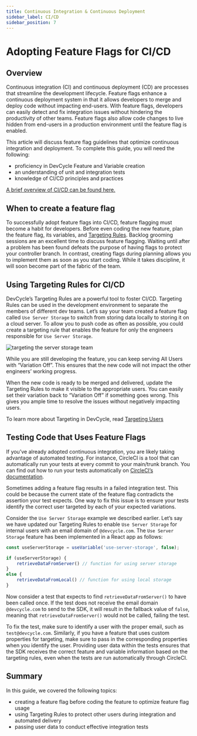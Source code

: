 ```yaml
---
title: Continuous Integration & Continuous Deployment
sidebar_label: CI/CD
sidebar_position: 7
---
```


# Adopting Feature Flags for CI/CD

## Overview

Continuous integration (CI) and continuous deployment (CD) are processes that streamline the development lifecycle. Feature flags enhance a continuous deployment system in that it allows developers to merge and deploy code without impacting end-users. With feature flags, developers can easily detect and fix integration issues without hindering the productivity of other teams. Feature flags also allow code changes to live hidden from end-users in a production environment until the feature flag is enabled.

This article will discuss feature flag guidelines that optimize continuous integration and deployment. To complete this guide, you will need the following:

- proficiency in DevCycle Feature and Variable creation
- an understanding of unit and integration tests
- knowledge of CI/CD principles and practices

[A brief overview of CI/CD can be found here.](https://devcycle.com/solutions/ci-cd)

## When to create a feature flag

To successfully adopt feature flags into CI/CD, feature flagging must become a habit for developers. Before even coding the new feature, plan the feature flag, its variables, and [Targeting Rules](#using-targeting-rules-for-cicd). Backlog grooming sessions are an excellent time to discuss feature flagging. Waiting until after a problem has been found defeats the purpose of having flags to protect your controller branch. In contrast, creating flags during planning allows you to implement them as soon as you start coding. While it takes discipline, it will soon become part of the fabric of the team.

## Using Targeting Rules for CI/CD

DevCycle’s Targeting Rules are a powerful tool to foster CI/CD. Targeting Rules can be used in the development environment to separate the members of different dev teams. Let’s say your team created a feature flag called `Use Server Storage` to switch from storing data locally to storing it on a cloud server. To allow you to push code as often as possible, you could create a targeting rule that enables the feature for only the engineers responsible for `Use Server Storage`.

![targeting the server storage team](/august-2022-targeting-ci.png)

While you are still developing the feature, you can keep serving All Users with “Variation Off”. This ensures that the new code will not impact the other engineers’ working progress.

When the new code is ready to be merged and delivered, update the Targeting Rules to make it visible to the appropriate users. You can easily set their variation back to “Variation Off” if something goes wrong. This gives you ample time to resolve the issues without negatively impacting users.

To learn more about Targeting in DevCycle, read [Targeting Users](/docs/home/feature-management/features-and-variables/targeting-users)

## Testing Code that Uses Feature Flags

If you’ve already adopted continuous integration, you are likely taking advantage of automated testing. For instance, CircleCI is a tool that can automatically run your tests at every commit to your main/trunk branch. You can find out how to run your tests automatically on [CircleCI’s documentation](https://circleci.com/docs/config-intro).

Sometimes adding a feature flag results in a failed integration test. This could be because the current state of the feature flag contradicts the assertion your test expects. One way to fix this issue is to ensure your tests identify the correct user targeted by each of your expected variations.

Consider the `Use Server Storage` example we described earlier. Let’s say we have updated our Targeting Rules to enable `Use Server Storage` for internal users with an email domain of `@devcycle.com`. The `Use Server Storage` feature has been implemented in a React app as follows:

```jsx
const useServerStorage = useVariable('use-server-storage', false);

if (useServerStorage) {
	retrieveDataFromServer() // function for using server storage
}
else {
	retrieveDataFromLocal() // function for using local storage
}
```

Now consider a test that expects to find `retrieveDataFromServer()` to have been called once. If the test does not receive the email domain `@devcycle.com` to send to the SDK, it will result in the fallback value of `false`, meaning that `retrieveDataFromServer()` would not be called, failing the test. 

To fix the test, make sure to identify a user with the proper email, such as `test@devcycle.com`. Similarly, if you have a feature that uses custom properties for targeting, make sure to pass in the corresponding properties when you identify the user. Providing user data within the tests ensures that the SDK receives the correct feature and variable information based on the targeting rules, even when the tests are run automatically through CircleCI.

## Summary

In this guide, we covered the following topics:

- creating a feature flag before coding the feature to optimize feature flag usage
- using Targeting Rules to protect other users during integration and automated delivery
- passing user data to conduct effective integration tests